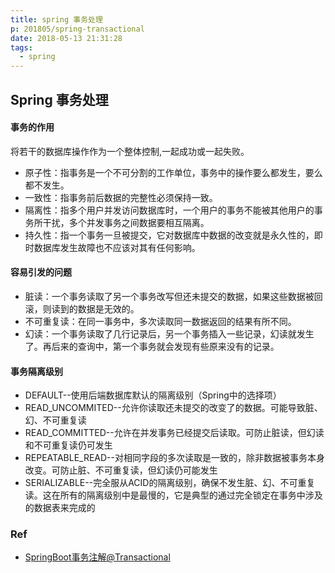 ```yaml
---
title: spring 事务处理
p: 201805/spring-transactional
date: 2018-05-13 21:31:28
tags:
  - spring
---
```


## Spring 事务处理

#### 事务的作用

将若干的数据库操作作为一个整体控制,一起成功或一起失败。

- 原子性：指事务是一个不可分割的工作单位，事务中的操作要么都发生，要么都不发生。
- 一致性：指事务前后数据的完整性必须保持一致。
- 隔离性：指多个用户并发访问数据库时，一个用户的事务不能被其他用户的事务所干扰，多个并发事务之间数据要相互隔离。
-  持久性：指一个事务一旦被提交，它对数据库中数据的改变就是永久性的，即时数据库发生故障也不应该对其有任何影响。

#### 容易引发的问题

- 脏读：一个事务读取了另一个事务改写但还未提交的数据，如果这些数据被回滚，则读到的数据是无效的。
- 不可重复读：在同一事务中，多次读取同一数据返回的结果有所不同。
- 幻读：一个事务读取了几行记录后，另一个事务插入一些记录，幻读就发生了。再后来的查询中，第一个事务就会发现有些原来没有的记录。

#### 事务隔离级别

- DEFAULT--使用后端数据库默认的隔离级别（Spring中的选择项）
- READ_UNCOMMITED--允许你读取还未提交的改变了的数据。可能导致脏、幻、不可重复读
- READ_COMMITTED--允许在并发事务已经提交后读取。可防止脏读，但幻读和不可重复读仍可发生
- REPEATABLE_READ--对相同字段的多次读取是一致的，除非数据被事务本身改变。可防止脏、不可重复读，但幻读仍可能发生
- SERIALIZABLE--完全服从ACID的隔离级别，确保不发生脏、幻、不可重复读。这在所有的隔离级别中是最慢的，它是典型的通过完全锁定在事务中涉及的数据表来完成的

### Ref

- [SpringBoot事务注解@Transactional](https://blog.csdn.net/wkl305268748/article/details/77619367)

